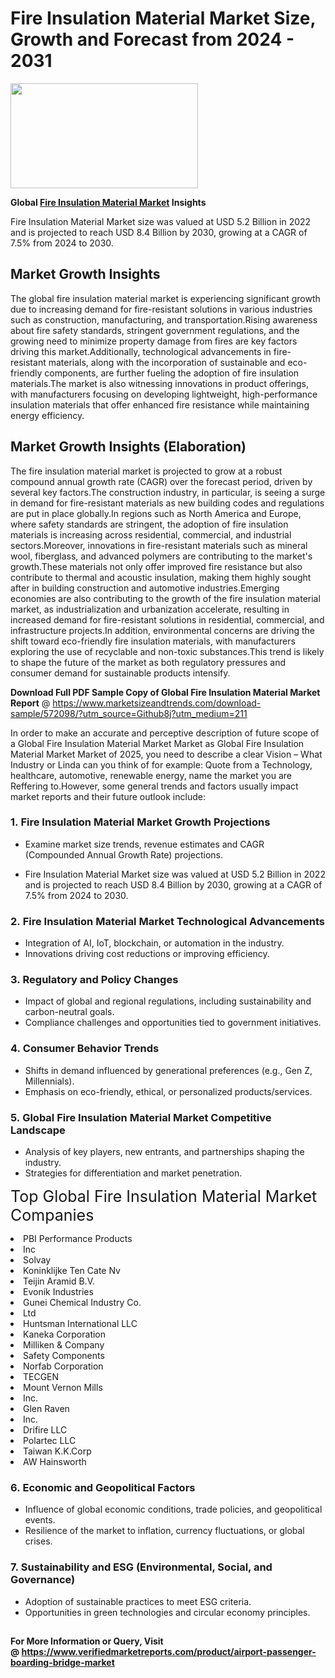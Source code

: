 <H1>Fire Insulation Material Market Size, Growth and Forecast from 2024 - 2031</H1><img class="aligncenter size-medium wp-image-584254" src="https://thirdeyenews.in/wp-content/uploads/2024/09/Global-Market-Research-300x168.jpeg" alt="" width="300" height="168" /><p><strong>Global&nbsp;<a href="https://www.marketsizeandtrends.com/download-sample/572098/?utm_source=Github8j?utm_medium=211">Fire Insulation Material Market</a> Insights</strong></p><p>Fire Insulation Material Market size was valued at USD 5.2 Billion in 2022 and is projected to reach USD 8.4 Billion by 2030, growing at a CAGR of 7.5% from 2024 to 2030.</p><p><h2>Market Growth Insights</h2> The global fire insulation material market is experiencing significant growth due to increasing demand for fire-resistant solutions in various industries such as construction, manufacturing, and transportation.Rising awareness about fire safety standards, stringent government regulations, and the growing need to minimize property damage from fires are key factors driving this market.Additionally, technological advancements in fire-resistant materials, along with the incorporation of sustainable and eco-friendly components, are further fueling the adoption of fire insulation materials.The market is also witnessing innovations in product offerings, with manufacturers focusing on developing lightweight, high-performance insulation materials that offer enhanced fire resistance while maintaining energy efficiency. <h2>Market Growth Insights (Elaboration)</h2> The fire insulation material market is projected to grow at a robust compound annual growth rate (CAGR) over the forecast period, driven by several key factors.The construction industry, in particular, is seeing a surge in demand for fire-resistant materials as new building codes and regulations are put in place globally.In regions such as North America and Europe, where safety standards are stringent, the adoption of fire insulation materials is increasing across residential, commercial, and industrial sectors.Moreover, innovations in fire-resistant materials such as mineral wool, fiberglass, and advanced polymers are contributing to the market's growth.These materials not only offer improved fire resistance but also contribute to thermal and acoustic insulation, making them highly sought after in building construction and automotive industries.Emerging economies are also contributing to the growth of the fire insulation material market, as industrialization and urbanization accelerate, resulting in increased demand for fire-resistant solutions in residential, commercial, and infrastructure projects.In addition, environmental concerns are driving the shift toward eco-friendly fire insulation materials, with manufacturers exploring the use of recyclable and non-toxic substances.This trend is likely to shape the future of the market as both regulatory pressures and consumer demand for sustainable products intensify.</p><p><span class=""><strong>Download Full PDF Sample Copy of Global Fire Insulation Material Market Report</strong> @ <a href="https://www.marketsizeandtrends.com/download-sample/572098/?utm_source=Github8j?utm_medium=211" target="_blank">https://www.marketsizeandtrends.com/download-sample/572098/?utm_source=Github8j?utm_medium=211</a></span></p><p>In order to make an accurate and perceptive description of future scope of a Global&nbsp;Fire Insulation Material Market Market as Global&nbsp;Fire Insulation Material Market Market of 2025, you need to describe a clear Vision &ndash; What Industry or Linda can you think of for example: Quote from a Technology, healthcare, automotive, renewable energy, name the market you are Reffering to.However, some general trends and factors usually impact market reports and their future outlook include:</p><h3>1.&nbsp;<strong>Fire Insulation Material Market Growth Projections</strong></h3><ul><li>Examine market size trends, revenue estimates and CAGR (Compounded Annual Growth Rate) projections.</li><li><p>Fire Insulation Material Market size was valued at USD 5.2 Billion in 2022 and is projected to reach USD 8.4 Billion by 2030, growing at a CAGR of 7.5% from 2024 to 2030.</p></li></ul><h3>2.&nbsp;<strong>Fire Insulation Material Market Technological Advancements</strong></h3><ul><li>Integration of AI, IoT, blockchain, or automation in the industry.</li><li>Innovations driving cost reductions or improving efficiency.</li></ul><h3>3.&nbsp;<strong>Regulatory and Policy Changes</strong></h3><ul><li>Impact of global and regional regulations, including sustainability and carbon-neutral goals.</li><li>Compliance challenges and opportunities tied to government initiatives.</li></ul><h3>4.&nbsp;<strong>Consumer Behavior Trends</strong></h3><ul><li>Shifts in demand influenced by generational preferences (e.g., Gen Z, Millennials).</li><li>Emphasis on eco-friendly, ethical, or personalized products/services.</li></ul><h3>5.&nbsp;<strong>Global Fire Insulation Material Market Competitive Landscape</strong></h3><ul><li>Analysis of key players, new entrants, and partnerships shaping the industry.</li><li>Strategies for differentiation and market penetration.</li></ul><p data-pm-slice="1 1 []"><span style="color: inherit; font-family: inherit; font-size: 25px;">Top Global Fire Insulation Material Market Companies</span></p><div class="" data-test-id=""><p><li>PBI Performance Products</li><li> Inc</li><li> Solvay</li><li> Koninklijke Ten Cate Nv</li><li> Teijin Aramid B.V.</li><li> Evonik Industries</li><li> Gunei Chemical Industry Co.</li><li> Ltd</li><li> Huntsman International LLC</li><li> Kaneka Corporation</li><li> Milliken & Company</li><li> Safety Components</li><li> Norfab Corporation</li><li> TECGEN</li><li> Mount Vernon Mills</li><li> Inc.</li><li> Glen Raven</li><li> Inc.</li><li> Drifire LLC</li><li> Polartec LLC</li><li> Taiwan K.K.Corp</li><li> AW Hainsworth</li></p></div><h3>6.&nbsp;<strong>Economic and Geopolitical Factors</strong></h3><ul><li>Influence of global economic conditions, trade policies, and geopolitical events.</li><li>Resilience of the market to inflation, currency fluctuations, or global crises.</li></ul><h3>7.&nbsp;<strong>Sustainability and ESG (Environmental, Social, and Governance)</strong></h3><ul><li>Adoption of sustainable practices to meet ESG criteria.</li><li>Opportunities in green technologies and circular economy principles.</li></ul><h2><strong style="font-size: 14px;">For More Information or Query, Visit @&nbsp;</strong><a style="background-color: #ffffff; font-size: 14px;" href="https://www.marketsizeandtrends.com/report/fire-insulation-material-market/" target="_blank">https://www.verifiedmarketreports.com/product/airport-passenger-boarding-bridge-market</a></h2>